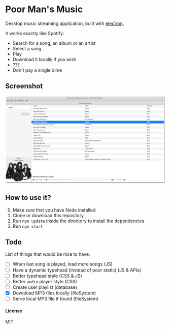# Poor Man's Music

Desktop music streaming application, built with [electron](http://electron.atom.io/).

It works exactly like Spotify: 

* Search for a song, an album or an artist 
* Select a song 
* Play
* Download it locally if you wish
* ???
* Don't pay a single dime

## Screenshot

![Screenshot](https://github.com/RaedsLab/poor-man-music/blob/master/pmmScreenshot.png)


## How to use it?

0. Make sure that you have Node installed
1. Clone or download this repository
2. Run `npm update` inside the directory to install the dependencies
3. Run `npm start`


## Todo

List of things that would be nice to have:

- [ ] When last song is played, load more songs (JS)
- [ ] Have a dynamic typehead (instead of poor static) (JS & APIs)
- [ ] Better typehead style (CSS & JS)
- [ ] Better `audio` player style (CSS)
- [ ] Create user playlist (database)
- [x] Download MP3 files locally (fileSystem)
- [ ] Serve local MP3 file if found (fileSystem)

#### License

MIT
